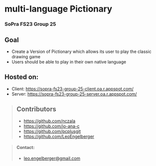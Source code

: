 # multi-language Pictionary
### SoPra FS23 Group 25

## Goal
- Create a Version of Pictionary which allows its user to play the classic drawing game
- Users should be able to play in their own native language

## Hosted on:
- Client: https://sopra-fs23-group-25-client.oa.r.appspot.com/
- Server: https://sopra-fs23-group-25-server.oa.r.appspot.com/

>## Contributors
>
>- https://github.com/nczala
>- https://github.com/jo-ana-c
>- https://github.com/pcplusgit
>- https://github.com/LeoEngelberger

>#### Contact:
>
>- leo.engelberger@gmail.com
